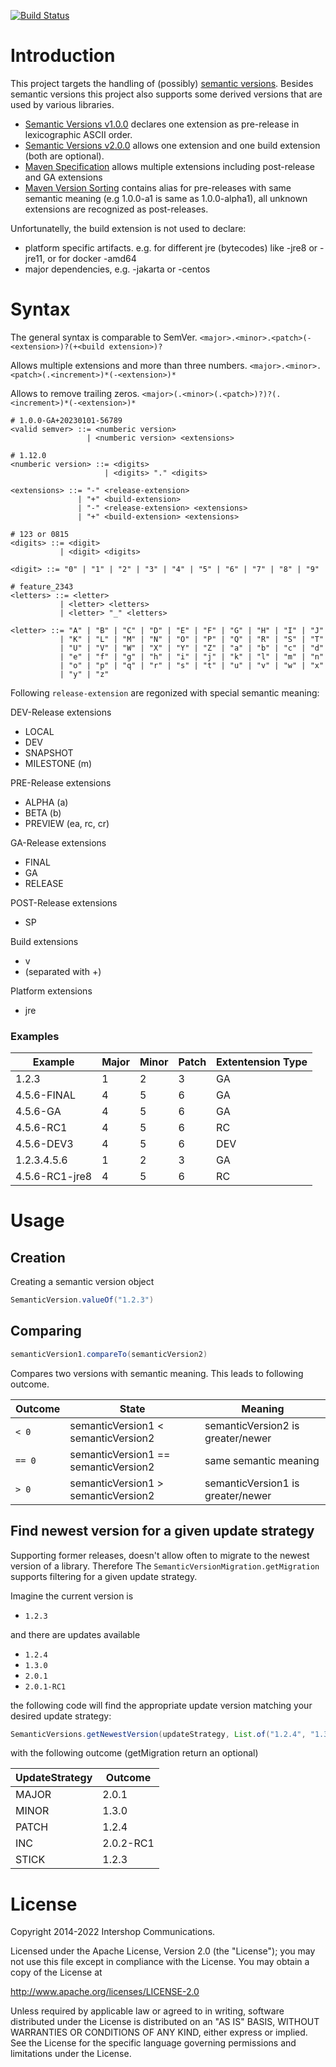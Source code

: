 [![Build Status](https://github.com/IntershopCommunicationsAG/semantic-version/actions/workflows/build.yml/badge.svg)](https://github.com/IntershopCommunicationsAG/semantic-version/actions/workflows/build.yml)

# Introduction

This project targets the handling of (possibly) [semantic versions](https://semver.org/). Besides semantic versions this project also supports some derived versions that are used by various libraries.
* [Semantic Versions v1.0.0](https://semver.org/spec/v1.0.0.html) declares one extension as pre-release in lexicographic ASCII order.
* [Semantic Versions v2.0.0](https://semver.org/spec/v2.0.0.html) allows one extension and one build extension (both are optional).
* [Maven Specification](https://maven.apache.org/pom.html#Version_Order_Specification) allows multiple extensions including post-release and GA extensions
* [Maven Version Sorting](https://maven.apache.org/ref/3.8.5/maven-artifact/apidocs/org/apache/maven/artifact/versioning/ComparableVersion.html) contains alias for pre-releases with same semantic meaning (e.g 1.0.0-a1 is same as 1.0.0-alpha1), all unknown extensions are recognized as post-releases.

Unfortunatelly, the build extension is not used to declare:
* platform specific artifacts. e.g. for different jre (bytecodes) like -jre8 or -jre11, or for docker -amd64
* major dependencies, e.g. -jakarta or -centos

# Syntax

The general syntax is comparable to SemVer.
`<major>.<minor>.<patch>(-<extension>)?(+<build extension>)?`

Allows multiple extensions and more than three numbers.
`<major>.<minor>.<patch>(.<increment>)*(-<extension>)*`

Allows to remove trailing zeros.
`<major>(.<minor>(.<patch>)?)?(.<increment>)*(-<extension>)*`

```
# 1.0.0-GA+20230101-56789
<valid semver> ::= <numberic version>
                 | <numberic version> <extensions>

# 1.12.0
<numberic version> ::= <digits>
                     | <digits> "." <digits>

<extensions> ::= "-" <release-extension>
               | "+" <build-extension>
               | "-" <release-extension> <extensions>
               | "+" <build-extension> <extensions>

# 123 or 0815
<digits> ::= <digit>
           | <digit> <digits>

<digit> ::= "0" | "1" | "2" | "3" | "4" | "5" | "6" | "7" | "8" | "9"

# feature_2343
<letters> ::= <letter>
           | <letter> <letters>
           | <letter> "_" <letters>

<letter> ::= "A" | "B" | "C" | "D" | "E" | "F" | "G" | "H" | "I" | "J"
           | "K" | "L" | "M" | "N" | "O" | "P" | "Q" | "R" | "S" | "T"
           | "U" | "V" | "W" | "X" | "Y" | "Z" | "a" | "b" | "c" | "d"
           | "e" | "f" | "g" | "h" | "i" | "j" | "k" | "l" | "m" | "n"
           | "o" | "p" | "q" | "r" | "s" | "t" | "u" | "v" | "w" | "x"
           | "y" | "z"
```

Following `release-extension` are regonized with special semantic meaning:

DEV-Release extensions
  * LOCAL
  * DEV
  * SNAPSHOT
  * MILESTONE (m)

PRE-Release extensions
  * ALPHA (a)
  * BETA (b)
  * PREVIEW (ea, rc, cr)

GA-Release extensions
  * FINAL
  * GA
  * RELEASE

POST-Release extensions
  * SP

Build extensions
  * v
  * (separated with +)

Platform extensions
  * jre

### Examples

| Example     | Major | Minor | Patch | Extentension Type |
|-------------|-------|-------|-------|----------------|
| 1.2.3       | 1     | 2     | 3     | GA             |
| 4.5.6-FINAL | 4     | 5     | 6     | GA             |
| 4.5.6-GA    | 4     | 5     | 6     | GA             |
| 4.5.6-RC1   | 4     | 5     | 6     | RC             |
| 4.5.6-DEV3  | 4     | 5     | 6     | DEV            |
| 1.2.3.4.5.6 | 1     | 2     | 3     | GA             |
| 4.5.6-RC1-jre8 | 4  | 5     | 6     | RC             |

# Usage
## Creation

Creating a semantic version object
```java
SemanticVersion.valueOf("1.2.3")
```


## Comparing
```java
semanticVersion1.compareTo(semanticVersion2)
```

Compares two versions with semantic meaning. This leads to following outcome.

| Outcome | State                                | Meaning |
|---------|--------------------------------------|---------|
| `< 0`   | semanticVersion1 < semanticVersion2  | semanticVersion2 is greater/newer |
| `== 0`  | semanticVersion1 == semanticVersion2 | same semantic meaning |
| `> 0`   | semanticVersion1 > semanticVersion2  | semanticVersion1 is greater/newer |

## Find newest version for a given update strategy
Supporting former releases, doesn't allow often to migrate to the newest version of a library. Therefore
The `SemanticVersionMigration.getMigration` supports filtering for a given update strategy.

Imagine the current version is
 * `1.2.3`

and there are updates available
 * `1.2.4`
 * `1.3.0`
 * `2.0.1`
 * `2.0.1-RC1`

the following code will find the appropriate update version matching your desired update strategy:
```java
SemanticVersions.getNewestVersion(updateStrategy, List.of("1.2.4", "1.3.0", "2.0.1", "2.0.2-RC1"), "1.2.3")
```

with the following outcome (getMigration return an optional)

| UpdateStrategy | Outcome   |
|----------------|-----------|
| MAJOR          | 2.0.1     |
| MINOR          | 1.3.0     |
| PATCH          | 1.2.4     |
| INC            | 2.0.2-RC1 |
| STICK          | 1.2.3     |

# License

Copyright 2014-2022 Intershop Communications.

Licensed under the Apache License, Version 2.0 (the "License"); you may not use this file except in compliance with the License. You may obtain a copy of the License at

http://www.apache.org/licenses/LICENSE-2.0

Unless required by applicable law or agreed to in writing, software distributed under the License is distributed on an "AS IS" BASIS, WITHOUT WARRANTIES OR CONDITIONS OF ANY KIND, either express or implied. See the License for the specific language governing permissions and limitations under the License.
